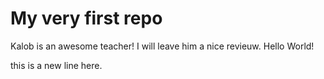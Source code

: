 # My very first repo

Kalob is an awesome teacher! I will leave him a nice revieuw.
Hello World!

this is a new line here.
